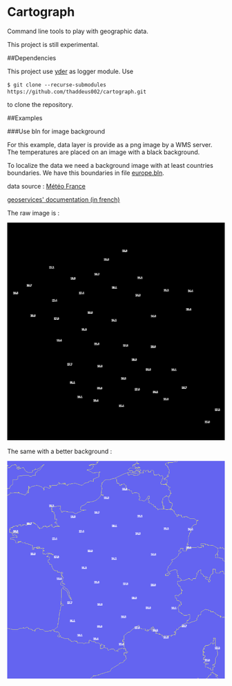 # Cartograph
Command line tools to play with geographic data.

This project is still experimental.

##Dependencies

This project use [yder](https://github.com/babelouest/yder) as logger module. Use

```shell
$ git clone --recurse-submodules https://github.com/thaddeus002/cartograph.git
```

to clone the repository.

##Examples

###Use bln for image background

For this example, data layer is provide as a png image by a WMS server. The temperatures are placed on an image with a black background.

To localize the data we need a background image with at least countries boundaries. We have this boundaries in file [europe.bln](data/europe.bln).

data source : [Météo France](https://donneespubliques.meteofrance.fr/?fond=geoservices&id_dossier=14)

[geoservices' documentation (in french)](https://donneespubliques.meteofrance.fr/client/gfx/utilisateur/File/documentation-webservices-inspire.pdf)

The raw image is :

![raw_fr](assets/observations.png)

The same with a better background :

![bln_fr](assets/background_observations.png) 

